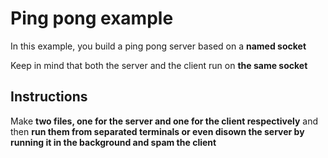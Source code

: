# Ping pong example

In this example, you build a ping pong server based on a __named socket__

Keep in mind that both the server and the client run on __the same socket__

## Instructions

Make __two files, one for the server and one for the client respectively__ and then __run them from separated terminals or even disown the server by running it in the background and spam the client__
